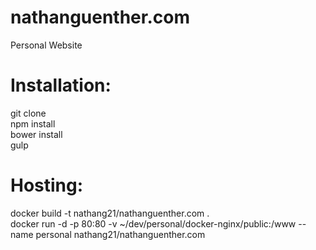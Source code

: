 # nathanguenther.com
Personal Website  

# Installation:
git clone  
npm install  
bower install  
gulp  

# Hosting:
docker build -t nathang21/nathanguenther.com .  
docker run -d -p 80:80 -v ~/dev/personal/docker-nginx/public:/www --name personal nathang21/nathanguenther.com  
